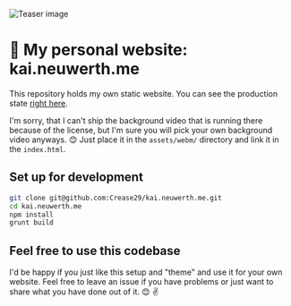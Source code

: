 <p align="center">

  ![Teaser image](assets/img/opengraph.png)

</p>

# :art: My personal website: kai.neuwerth.me

This repository holds my own static website. 
You can see the production state [right here](https://kai.neuwerth.me/).

I'm sorry, that I can't ship the background video that is running there because of the license, 
but I'm sure you will pick your own background video anyways. :blush: Just place it in the `assets/webm/` directory 
and link it in the `index.html`.

## Set up for development

```bash
git clone git@github.com:Crease29/kai.neuwerth.me.git
cd kai.neuwerth.me
npm install
grunt build
```

## Feel free to use this codebase

I'd be happy if you just like this setup and "theme" and use it for your own website.
Feel free to leave an issue if you have problems or just want to share what you have done out of it. :blush: :v:
